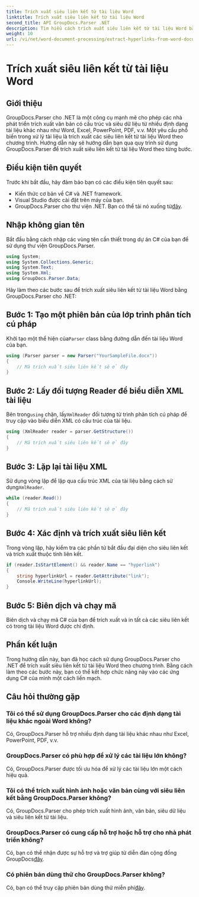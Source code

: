 ```yaml
---
title: Trích xuất siêu liên kết từ tài liệu Word
linktitle: Trích xuất siêu liên kết từ tài liệu Word
second_title: API GroupDocs.Parser .NET
description: Tìm hiểu cách trích xuất siêu liên kết từ tài liệu Word bằng GroupDocs.Parser cho .NET. Hướng dẫn từng bước với các ví dụ về mã.
weight: 10
url: /vi/net/word-document-processing/extract-hyperlinks-from-word-document/
---
```


# Trích xuất siêu liên kết từ tài liệu Word

## Giới thiệu
GroupDocs.Parser cho .NET là một công cụ mạnh mẽ cho phép các nhà phát triển trích xuất văn bản có cấu trúc và siêu dữ liệu từ nhiều định dạng tài liệu khác nhau như Word, Excel, PowerPoint, PDF, v.v. Một yêu cầu phổ biến trong xử lý tài liệu là trích xuất các siêu liên kết từ tài liệu Word theo chương trình. Hướng dẫn này sẽ hướng dẫn bạn qua quy trình sử dụng GroupDocs.Parser để trích xuất siêu liên kết từ tài liệu Word theo từng bước.
## Điều kiện tiên quyết
Trước khi bắt đầu, hãy đảm bảo bạn có các điều kiện tiên quyết sau:
- Kiến thức cơ bản về C# và .NET framework.
- Visual Studio được cài đặt trên máy của bạn.
-  GroupDocs.Parser cho thư viện .NET. Bạn có thể tải nó xuống từ[đây](https://releases.groupdocs.com/parser/net/).
## Nhập không gian tên
Bắt đầu bằng cách nhập các vùng tên cần thiết trong dự án C# của bạn để sử dụng thư viện GroupDocs.Parser.
```csharp
using System;
using System.Collections.Generic;
using System.Text;
using System.Xml;
using GroupDocs.Parser.Data;
```
Hãy làm theo các bước sau để trích xuất siêu liên kết từ tài liệu Word bằng GroupDocs.Parser cho .NET:
## Bước 1: Tạo một phiên bản của lớp trình phân tích cú pháp
 Khởi tạo một thể hiện của`Parser` class bằng đường dẫn đến tài liệu Word của bạn.
```csharp
using (Parser parser = new Parser("YourSampleFile.docx"))
{
    // Mã trích xuất siêu liên kết sẽ ở đây
}
```
## Bước 2: Lấy đối tượng Reader để biểu diễn XML tài liệu
 Bên trong`using` chặn, lấy`XmlReader` đối tượng từ trình phân tích cú pháp để truy cập vào biểu diễn XML có cấu trúc của tài liệu.
```csharp
using (XmlReader reader = parser.GetStructure())
{
    // Mã trích xuất siêu liên kết sẽ ở đây
}
```
## Bước 3: Lặp lại tài liệu XML
Sử dụng vòng lặp để lặp qua cấu trúc XML của tài liệu bằng cách sử dụng`XmlReader`.
```csharp
while (reader.Read())
{
    // Mã trích xuất siêu liên kết sẽ ở đây
}
```
## Bước 4: Xác định và trích xuất siêu liên kết
Trong vòng lặp, hãy kiểm tra các phần tử bắt đầu đại diện cho siêu liên kết và trích xuất thuộc tính liên kết.
```csharp
if (reader.IsStartElement() && reader.Name == "hyperlink")
{
    string hyperlinkUrl = reader.GetAttribute("link");
    Console.WriteLine(hyperlinkUrl);
}
```
## Bước 5: Biên dịch và chạy mã
Biên dịch và chạy mã C# của bạn để trích xuất và in tất cả các siêu liên kết có trong tài liệu Word được chỉ định.
## Phần kết luận
Trong hướng dẫn này, bạn đã học cách sử dụng GroupDocs.Parser cho .NET để trích xuất siêu liên kết từ tài liệu Word theo chương trình. Bằng cách làm theo các bước này, bạn có thể kết hợp chức năng này vào các ứng dụng C# của mình một cách liền mạch.

## Câu hỏi thường gặp
### Tôi có thể sử dụng GroupDocs.Parser cho các định dạng tài liệu khác ngoài Word không?
Có, GroupDocs.Parser hỗ trợ nhiều định dạng tài liệu khác nhau như Excel, PowerPoint, PDF, v.v.
### GroupDocs.Parser có phù hợp để xử lý các tài liệu lớn không?
Có, GroupDocs.Parser được tối ưu hóa để xử lý các tài liệu lớn một cách hiệu quả.
### Tôi có thể trích xuất hình ảnh hoặc văn bản cùng với siêu liên kết bằng GroupDocs.Parser không?
Có, GroupDocs.Parser cho phép trích xuất hình ảnh, văn bản, siêu dữ liệu và siêu liên kết từ tài liệu.
### GroupDocs.Parser có cung cấp hỗ trợ hoặc hỗ trợ cho nhà phát triển không?
 Có, bạn có thể nhận được sự hỗ trợ và trợ giúp từ diễn đàn cộng đồng GroupDocs[đây](https://forum.groupdocs.com/c/parser/17).
### Có phiên bản dùng thử cho GroupDocs.Parser không?
 Có, bạn có thể truy cập phiên bản dùng thử miễn phí[đây](https://releases.groupdocs.com/).